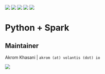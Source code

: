 [![](https://img.shields.io/badge/Debian-9-orange.svg?style=flat-square&logo=debian&logoColor=white)](https://www.debian.org) [![](https://img.shields.io/badge/Python-3.7.x-orange.svg?style=flat-square&logo=python&logoColor=white)](https://www.python.org) [![](https://img.shields.io/badge/Java-8-orange.svg?style=flat-square&logo=java&logoColor=white)](https://www.java.com) [![](https://img.shields.io/badge/Spark-2.3.x-orange.svg?style=flat-square)](https://spark.apache.org) [![](https://img.shields.io/badge/Hadoop-2.6.x-orange.svg?style=flat-square)](https://hadoop.apache.org)

# Python + Spark

## Maintainer

Akrom Khasani | `akrom (at) volantis (dot) io`

[![](https://img.shields.io/badge/Made%20with%20&hearts;-@VolantisIO-orange.svg?style=flat-square)](https://volantis.io)
